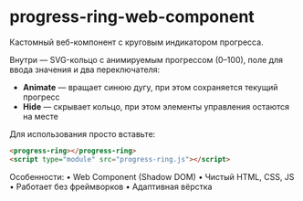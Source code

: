 # progress-ring-web-component

Кастомный веб-компонент с круговым индикатором прогресса.

Внутри — SVG-кольцо с анимируемым прогрессом (0–100), поле для ввода значения и два переключателя:

- **Animate** — вращает синюю дугу, при этом сохраняется текущий прогресс
- **Hide** — скрывает кольцо, при этом элементы управления остаются на месте

Для использования просто вставьте:

```html
<progress-ring></progress-ring>
<script type="module" src="progress-ring.js"></script>
```

Особенности:
• Web Component (Shadow DOM)
• Чистый HTML, CSS, JS
• Работает без фреймворков
• Адаптивная вёрстка
